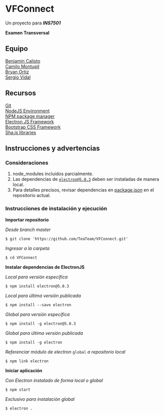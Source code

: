 # VFConnect

Un proyecto para *__INS7501__*

**Examen Transversal**

## Equipo

[Benjamín Calisto](https://github.com/KBeDeveloper)
<br>
[Camilo Montupil](https://github.com/camiloJTG)
<br>
[Bryan Ortiz](https://github.com/RoyalSylphID)
<br>
[Sergio Vidal](https://github.com/ZergoX)

## Recursos

[Git](https://git-scm.org/)
<br>
[NodeJS Environment](https://nodejs.org/)
<br>
[NPM package manager](https://www.npmjs.com/)
<br>
[Electron JS Framework](https://github.com/electron/electron)
<br>
[Bootstrap CSS Framework](https://github.com/twbs/bootstrap)
<br>
[Sha.js libraries](https://libraries.io/npm/sha.js/2.3.0)

## Instrucciones y advertencias

### Consideraciones

1. node_modules incluidos parcialmente.
2. Las dependencias de <code>electron@5.0.3</code> deben ser instaladas de manera local.
3. Para detalles precisos, revisar dependencias en [package.json](./package.json) en el repositorio actual.

### Instrucciones de instalación y ejecución

**Importar repositorio**

*Desde branch master*

```shell
$ git clone 'https://github.com/TeaTeam/VFConnect.git'
```

*Ingresar a la carpeta*

```shell
$ cd VFConnect
```

**Instalar dependencias de ElectronJS**

*Local para versión específica*

```shell
$ npm install electron@5.0.3
```
*Local para última versión publicada*
```shell
$ npm install --save electron
```
*Global para versión específica*

```shell
$ npm install -g electron@5.0.3
```
*Global para última versión publicada*
```shell
$ npm install -g electron
```

*Referenciar módulo de electron* <code>global</code> *a repositorio local*
```shell
$ npm link electron
```

**Iniciar aplicación**

*Con Electron instalado de forma local o global*
```shell
$ npm start
```

*Exclusivo para instalación global*
```shell
$ electron .
```